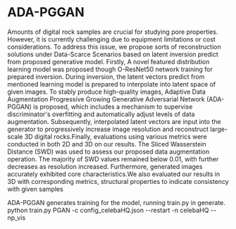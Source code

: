 # ADA-PGGAN
Amounts of digital rock samples are crucial for studying pore properties. However, it is currently challenging due to equipment limitations or cost considerations. To address this issue, we propose sorts of reconstruction solutions under Data-Scarce Scenarios based on latent inversion predict from proposed generative model. Firstly, A novel featured distribution learning model was proposed  though O-ResNet50 network training for prepared inversion. During inversion, the    latent vectors predict from mentioned learning model is prepared to interpolate into latent space of given images. To stably produce high-quality images, Adaptive Data Augmentation Progressive Growing Generative Adversarial Network (ADA-PGGAN) is proposed, which includes a mechanism to supervise discriminator's overfitting and automatically adjust levels of data augmentation. Subsequently, interpolated latent vectors are input into the generator to progressively increase image resolution and reconstruct large-scale 3D digital rocks.Finally, evaluations using various metrics were conducted in both 2D and 3D on our results. The Sliced Wasserstein Distance (SWD) was used to assess our proposed data augmentation operation. The majority of SWD values remained below 0.01, with further decreases as resolution increased. Furthermore, generated images accurately exhibited core characteristics.We also evaluated our results in 3D with corresponding metrics, structural properties to indicate consistency with given samples

ADA-PGGAN generates training for the model, running train.py in generate.
python train.py PGAN -c config_celebaHQ.json --restart -n celebaHQ --np_vis
